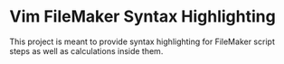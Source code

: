 # Vim FileMaker Syntax Highlighting

This project is meant to provide syntax highlighting for FileMaker script steps as well as calculations inside them.
